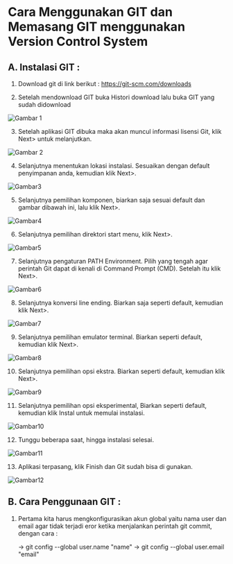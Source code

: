 # Cara Menggunakan GIT dan Memasang GIT menggunakan Version Control System
## A. Instalasi GIT :

1. Download git di link berikut : https://git-scm.com/downloads

2. Setelah mendownload GIT buka Histori download lalu buka GIT yang sudah didownload

![Gambar 1](Image/GitHub_Download.jpg)

3. Setelah aplikasi GIT dibuka maka akan muncul informasi lisensi Git, klik Next> untuk melanjutkan.

![Gambar 2](Image/Tutorial1.jpg)

4. Selanjutnya menentukan lokasi instalasi. Sesuaikan dengan default penyimpanan anda, kemudian klik Next>.

![Gambar3](Image/Tutorial2.jpg)

5. Selanjutnya pemilihan komponen, biarkan saja sesuai default dan gambar dibawah ini, lalu klik Next>.

![Gambar4](Image/Tutorial3.jpg)

6. Selanjutnya pemilihan direktori start menu, klik Next>.

![Gambar5](Image/Tutorial4.jpg)

7. Selanjutnya pengaturan PATH Environment. Pilih yang tengah agar perintah Git dapat di kenali di Command Prompt (CMD). Setelah itu klik Next>.

![Gambar6](Image/Tutorial7.jpg)

8. Selanjutnya konversi line ending. Biarkan saja seperti default, kemudian klik Next>.

![Gambar7](Image/Tutorial10.jpg)

9. Selanjutnya pemilihan emulator terminal. Biarkan seperti default, kemudian klik Next>.

![Gambar8](Image/Tutorial11.jpg)

10. Selanjutnya pemilihan opsi ekstra. Biarkan seperti default, kemudian klik Next>. 

![Gambar9](Image/Tutorial14.jpg)

11. Selanjutnya pemilihan opsi eksperimental, Biarkan seperti default, kemudian klik Instal untuk memulai instalasi.

![Gambar10](Image/Tutorial15.jpg)

12. Tunggu beberapa saat, hingga instalasi selesai.

![Gambar11](Image/LoadingInstalation.jpg)

13. Aplikasi terpasang, klik Finish dan Git sudah bisa di gunakan.

![Gambar12](Image/Finish.jpg)

## B. Cara Penggunaan GIT :

1. Pertama kita harus mengkonfigurasikan akun global yaitu nama user dan email agar tidak terjadi eror ketika menjalankan perintah git commit, dengan cara :

   -> git config --global user.name "name"
   -> git config --global user.email "email"

